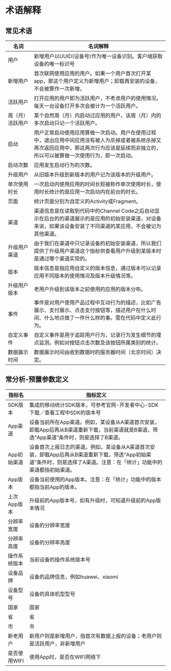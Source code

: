 # 术语解释

## 常见术语

| 名词             | 名词解释                                                                                                              |
| ---------------- | --------------------------------------------------------------------------------------------------------------------- |
| 用户             | 新增用户以UUID(设备号)作为唯一设备识别。客户端获取设备的唯一标识号                  |
| 新增用户         | 首次联网使用应用的用户。如果一个用户首次打开某app，那这个用户定义为新增用户；卸载再安装的设备，不会被算作一次新增。    |
| 活跃用户         | 打开应用的用户即为活跃用户，不考虑用户的使用情况。每天一台设备打开多次会被计为一个活跃用户。                              |
| 周（月）活跃用户 | 某个自然周（月）内启动过应用的用户，该周（月）内的多次启动只记一个活跃用户。                                             |
| 启动             | 用户正常启动使用应用算做一次启动。用户在使用过程中，退出应用中间应用没有被人为杀掉或者被系统杀掉又再次返回应用中，那这两次行为应该是延续而非独立的，所以可以被算做一次使用行为，即一次启动。 |
| 启动次数         | 应用发生启动行为的次数。                                                                                                |
| 升级用户         | 从旧版本升级到新版本的用户记为该版本的升级用户。                                                                      |
| 单次使用时长     | 一次启动内使用应用的时间长短被称作单次使用时长，使用时长统计的是应用一次启动内在前台的时长。                              |
| 页面             | 统计页面分别为自定义的Activity或Fragment。 |
| 渠道             | 渠道信息是在读取到代码中的Channel Code之后自动显示在后台的的渠道展示的是应用的初始安装渠道，对设备来说，如果该设备安装了不同渠道的某应用，不会被记为其他渠道。 |
| 升级用户渠道     | 由于我们在渠道中只记录设备的初始安装渠道，所以我们提供了升级用户渠道这个指标供查看用户升级到某版本时是通过哪个渠道实现的。    |
| 版本             | 版本信息是指应用自定义的版本信息，通过版本可以记录应用不同版本的使用情况及版本升级情况等。 |
| 升级用户版本     | 老用户升级到该版本之前使用的应用的版本分布。                                                                            |
| 事件             | 事件是对用户使用产品过程中互动行为的描述，比如广告展示、支付展示、点击支付按钮等，描述用户在什么时间、什么地点做了一件什么样的事。需在代码中定义此行为。 |
| 自定义事件       | 自定义事件是用于追踪用户行为，记录行为发生细节的埋点监测。例如对按钮点击次数及该按钮所属类别的统计。 |
| 数据展示时间     | 数据展示时间由收到数据时的服务器时间（北京时间）决定。                                                                |


## 常分析-预置参数定义

| 指标名         | 指标定义                                                                         |
| -------------- | ------------------------------------------------------------------------------- |
| SDK版本        | 集成的移动统计SDK版本，可参考官网-开发者中心-SDK下载／查看工程中SDK的版本号              |
| App渠道        | 设备当前所在App渠道。例如，某设备从A渠道首次安装，卸载App后再从B渠道重新下载，当前渠道就是B渠道，筛选“App渠道”条件时，则是选择了B渠道。 |
| App初始渠道    | 设备首次上报日志的渠道。例如，某设备从A渠道首次安装，卸载App后再从B渠道重新下载，筛选“App初始渠道”条件时，则是选择了A渠道。注意：在「统计」功能中的渠道都指初始渠道。 |
| App版本        | 设备当前使用的App版本。注意：在「统计」功能中的版本都指当前App的版本。                   |
| 上次App版本    | 升级前的App版本号，如有升级时，可知道升级前的App版本情况                             |
| 分辨率宽度      | 设备的分辨率宽度                                                                 |
| 分辨率高度      | 设备的分辨率高度                                                                 |
| 操作系统版本    | 当前设备的操作系统版本号                                                          |
| 设备品牌        | 设备的品牌信息，例如huawei、xiaomi                                                  |
| 设备型号        | 设备的具体机型型号                                                               |
| 国家            | 国家                                                                            |
| 省              | 省                                                                              |
| 市              | 市                                                                              |
| 新老用户        | 新用户则是新增用户，指首次有数据上报的设备；老用户则是活跃用户，非新增用户             |
| 是否使用WIFI   | 使用App时，是否在WIFI网络下                                                        |

